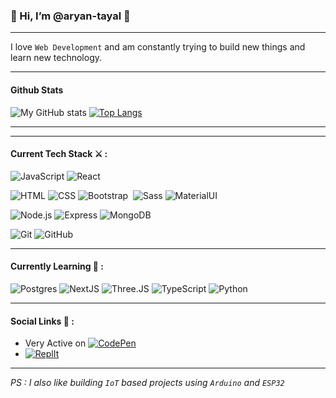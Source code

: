 ### 👋 Hi, I’m @aryan-tayal 🍔

---
I love `Web Development` and am constantly trying to build new things and learn new technology.

---
#### Github Stats
![My GitHub stats](https://github-readme-stats.vercel.app/api?username=aryan-tayal&show_icons=true&theme=dark)
[![Top Langs](https://github-readme-stats.vercel.app/api/top-langs/?username=aryan-tayal&layout=compact)](https://github.com/aryan-tayal/github-readme-stats)

---

---
#### Current Tech Stack ⚔️ :
 

![JavaScript](https://img.shields.io/badge/-JavaScript-000?style=for-the-badge&logo=javascript)
![React](https://img.shields.io/badge/-React-000?style=for-the-badge&logo=react)

![HTML](https://img.shields.io/badge/-HTML-000?style=for-the-badge&logo=HTML5)
![CSS](https://img.shields.io/badge/-CSS-000?style=for-the-badge&logo=CSS3&logoColor=67b3eb)
![Bootstrap](https://img.shields.io/badge/-Bootstrap-000?style=for-the-badge&logo=bootstrap&logoColor=b998eb)&nbsp;
![Sass](https://img.shields.io/badge/-Sass-000?style=for-the-badge&logo=sass)
![MaterialUI](https://img.shields.io/badge/Material--UI-000?style=for-the-badge&logo=material-ui)



![Node.js](https://img.shields.io/badge/-Node.js-000?style=for-the-badge&logo=node.js)
![Express](https://img.shields.io/badge/-Express-000?style=for-the-badge&logo=express)
![MongoDB](https://img.shields.io/badge/-MongoDB-000?style=for-the-badge&logo=mongodb)


![Git](https://img.shields.io/badge/-Git-000?style=for-the-badge&logo=git)
![GitHub](https://img.shields.io/badge/-GitHub-000?style=for-the-badge&logo=github)

---
#### Currently Learning 🌱 : 
![Postgres](https://img.shields.io/badge/-Postgresql-000?style=for-the-badge&logo=postgresql)
![NextJS](https://img.shields.io/badge/-Next.JS-000?style=for-the-badge&logo=next.js)
![Three.JS](https://img.shields.io/badge/-Three.JS-000?style=for-the-badge&logo=three.js)
![TypeScript](https://img.shields.io/badge/-TypeScript-000?style=for-the-badge&logo=typescript)
![Python](https://img.shields.io/badge/-Python-000?style=for-the-badge&logo=python)

---
#### Social Links 🤖 : 
+ Very Active on [![CodePen](https://img.shields.io/badge/-CodePen-000?style=for-the-badge&logo=codepen)](https://codepen.io/aryancodeworm)
+ [![ReplIt](https://img.shields.io/badge/-ReplIt-000?style=for-the-badge&logo=ReplIt)](https://replit.com/@aryan-tayal)

---
*PS : I also like building `IoT` based projects using `Arduino` and `ESP32`*


